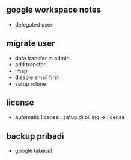 ## google workspace notes
- delegated user

## migrate user
- data transfer in admin
- add transfer
- imap
- disable email first
- setup rclone


## license
- automatic license.. setup di billing -> license

## backup pribadi
- google takeout
